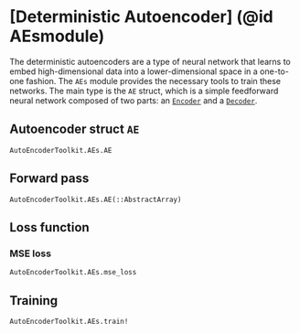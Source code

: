 # [Deterministic Autoencoder] (@id AEsmodule)

The deterministic autoencoders are a type of neural network that learns to embed
high-dimensional data into a lower-dimensional space in a one-to-one fashion.
The `AEs` module provides the necessary tools to train these networks. The main
type is the `AE` struct, which is a simple feedforward neural network composed
of two parts: an [`Encoder`](@ref "Encoder") and a [`Decoder`](@ref "Decoder").

## Autoencoder struct `AE`

```@docs
AutoEncoderToolkit.AEs.AE
```

## Forward pass

```@docs
AutoEncoderToolkit.AEs.AE(::AbstractArray)
```

## Loss function

### MSE loss

```@docs
AutoEncoderToolkit.AEs.mse_loss
```

## Training

```@docs
AutoEncoderToolkit.AEs.train!
```
